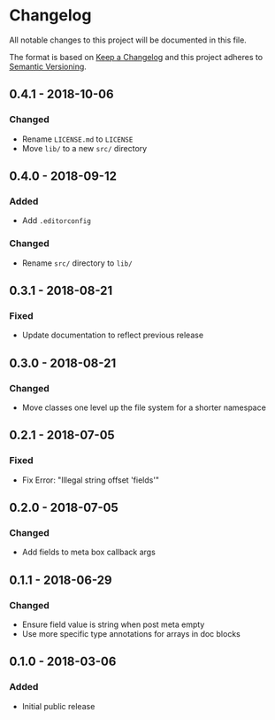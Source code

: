 # Changelog
All notable changes to this project will be documented in this file.

The format is based on [Keep a Changelog](http://keepachangelog.com/en/1.0.0/)
and this project adheres to [Semantic Versioning](http://semver.org/spec/v2.0.0.html).

## 0.4.1 - 2018-10-06

### Changed
- Rename `LICENSE.md` to `LICENSE`
- Move `lib/` to a new `src/` directory

## 0.4.0 - 2018-09-12

### Added
- Add `.editorconfig`

### Changed
- Rename `src/` directory to `lib/`

## 0.3.1 - 2018-08-21

### Fixed
- Update documentation to reflect previous release

## 0.3.0 - 2018-08-21

### Changed
- Move classes one level up the file system for a shorter namespace

## 0.2.1 - 2018-07-05

### Fixed
- Fix Error: "Illegal string offset 'fields'"

## 0.2.0 - 2018-07-05

### Changed
- Add fields to meta box callback args

## 0.1.1 - 2018-06-29

### Changed
- Ensure field value is string when post meta empty
- Use more specific type annotations for arrays in doc blocks

## 0.1.0 - 2018-03-06

### Added
- Initial public release

